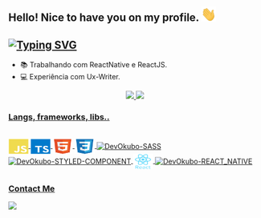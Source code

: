 ## Hello! Nice to have you on my profile. <img src="https://github.com/Alquipo/Alquipo/blob/main/img/Hi.gif" width="30px">

[![Typing SVG](https://readme-typing-svg.herokuapp.com/?lines=Venha+acompanhar+minha+evolução!;Estudos+focados+em+Frontend+💻)](https://git.io/typing-svg)
---

- 📚 Trabalhando com ReactNative e ReactJS.
- 💻 Experiência com Ux-Writer.


<div align="center">
  <a href="https://github.com/DevOkubo">
  <img height="100em" src="https://github-readme-stats.vercel.app/api?username=DevOkubo&show_icons=true&theme=dracula&include_all_commits=true&count_private=true"/>
  <img height="100em" src="https://github-readme-stats.vercel.app/api/top-langs/?username=DevOkubo&layout=compact&langs_count=7&theme=dracula"/>
</div>


  ### Langs, frameworks, libs..
  
  <div style="display: inline_block"><br>
    
  <img align="center" alt="DevOkubo-Js" height="30" width="40" src="https://raw.githubusercontent.com/devicons/devicon/master/icons/javascript/javascript-plain.svg" />
    
  <img align="center" alt="DevOkubo-Ts" height="30" width="40" src="https://raw.githubusercontent.com/devicons/devicon/9c6bfdb9783cdfe1018666ed76adcfd3eab6fad6/icons/typescript/typescript-original.svg" />
    
  <img align="center" alt="DevOkubo-HTML" height="30" width="40" src="https://raw.githubusercontent.com/devicons/devicon/master/icons/html5/html5-original.svg" />
    
  <img align="center" alt="DevOkubo-CSS" height="30" width="40" src="https://raw.githubusercontent.com/devicons/devicon/master/icons/css3/css3-original.svg" />
  
  <img align="center" alt="DevOkubo-SASS" height="30" width="40" src="https://cdn.jsdelivr.net/gh/devicons/devicon/icons/sass/sass-original.svg" />
  
  <img align="center" alt="DevOkubo-STYLED-COMPONENT" height="30" src="https://raw.githubusercontent.com/styled-components/brand/master/styled-components.png" alt="Styled Components"/>

  <img align="center" alt="DevOkubo-REACT" height="30" width="40" src="https://raw.githubusercontent.com/devicons/devicon/9c6bfdb9783cdfe1018666ed76adcfd3eab6fad6/icons/react/react-original-wordmark.svg" />
    
  <img align="center" alt="DevOkubo-REACT_NATIVE" height="30" width="50" src="https://www.pngkit.com/png/full/222-2224799_react-native-development-react-native-logo-png.png" />
    
</div>

##

  ### Contact Me 
  
  
  <a  href = "mailto:contato.devokubo@gmail.com"><img src="https://img.shields.io/badge/-Gmail-%23333?style=for-the-badge&logo=gmail&logoColor=red" target="_blank"></a>
